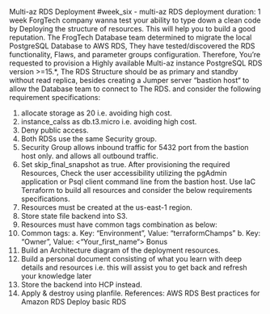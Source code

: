 Multi-az RDS Deployment
#week_six - multi-az RDS deployment
duration: 1 week
ForgTech company wanna test your ability to type down a clean code by Deploying the structure of resources. This will help you to build a
good reputation.
The FrogTech Database team determined to migrate the local PostgreSQL Database to AWS RDS, They have tested/discovered the RDS
functionality, Flaws, and parameter groups configuration.
Therefore, You’re requested to provision a Highly available Multi-az instance PostgreSQL RDS version >=15.*, The RDS Structure should
be as primary and standby without read replica, besides creating a Jumper server “bastion host“ to allow the Database team to connect to
The RDS. and consider the following requirement specifications:
1. allocate storage as 20 i.e. avoiding high cost.
2. instance_calss as db.t3.micro i.e. avoiding high cost.
3. Deny public access.
4. Both RDSs use the same Security group.
5. Security Group allows inbound traffic for 5432 port from the bastion host only. and allows all outbound traffic.
6. Set skip_final_snapshot as true.
After provisioning the required Resources, Check the user accessibility utilizing the pgAdmin application or Psql client command line from
the bastion host.
Use IaC Terraform to build all resources and consider the below requirements specifications.
1. Resources must be created at the us-east-1 region.
2. Store state file backend into S3.
3. Resources must have common tags combination as below:
4. Common tags:
a. Key: “Environment”, Value: “terraformChamps”
b. Key: “Owner”, Value: <“Your_first_name“>
Bonus
1. Build an Architecture diagram of the deployment resources.
2. Build a personal document consisting of what you learn with deep details and resources i.e. this will assist you to get back and refresh
your knowledge later
3. Store the backend into HCP instead.
4. Apply & destroy using planfile.
References:
AWS RDS
Best practices for Amazon RDS
Deploy basic RDS